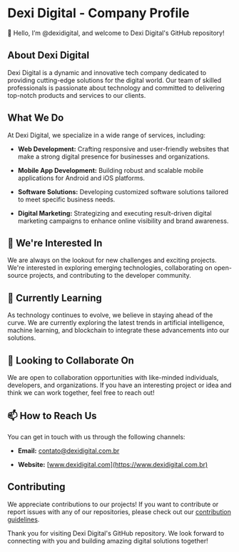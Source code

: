 # Dexi Digital - Company Profile

👋 Hello, I’m @dexidigital, and welcome to Dexi Digital's GitHub repository!

## About Dexi Digital

Dexi Digital is a dynamic and innovative tech company dedicated to providing cutting-edge solutions for the digital world. Our team of skilled professionals is passionate about technology and committed to delivering top-notch products and services to our clients.

## What We Do

At Dexi Digital, we specialize in a wide range of services, including:

- **Web Development:** Crafting responsive and user-friendly websites that make a strong digital presence for businesses and organizations.

- **Mobile App Development:** Building robust and scalable mobile applications for Android and iOS platforms.

- **Software Solutions:** Developing customized software solutions tailored to meet specific business needs.

- **Digital Marketing:** Strategizing and executing result-driven digital marketing campaigns to enhance online visibility and brand awareness.

## 👀 We're Interested In

We are always on the lookout for new challenges and exciting projects. We're interested in exploring emerging technologies, collaborating on open-source projects, and contributing to the developer community.

## 🌱 Currently Learning

As technology continues to evolve, we believe in staying ahead of the curve. We are currently exploring the latest trends in artificial intelligence, machine learning, and blockchain to integrate these advancements into our solutions.

## 💞️ Looking to Collaborate On

We are open to collaboration opportunities with like-minded individuals, developers, and organizations. If you have an interesting project or idea and think we can work together, feel free to reach out!

## 📫 How to Reach Us

You can get in touch with us through the following channels:

- **Email:** contato@dexidigital.com.br

- **Website:** [www.dexidigital.com](https://www.dexidigital.com.br)

## Contributing

We appreciate contributions to our projects! If you want to contribute or report issues with any of our repositories, please check out our [contribution guidelines](CONTRIBUTING.md).

Thank you for visiting Dexi Digital's GitHub repository. We look forward to connecting with you and building amazing digital solutions together!
